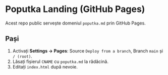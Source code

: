 # Poputka Landing (GitHub Pages)
Acest repo public servește domeniul `poputka.md` prin GitHub Pages.

## Pași
1. Activați **Settings → Pages**: Source `Deploy from a branch`, Branch `main` și `/ (root)`.
2. Lăsați fișierul `CNAME` cu `poputka.md` la rădăcină.
3. Editați `index.html` după nevoie.
